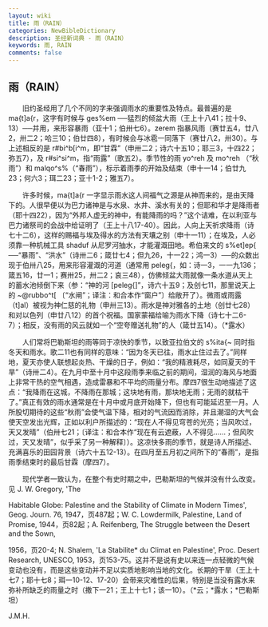 ```yaml
---
layout: wiki
title: 雨（RAIN）
categories: NewBibleDictionary
description: 圣经新词典 - 雨（RAIN）
keywords: 雨, RAIN
comments: false
---
```


## 雨（RAIN）

　　旧约圣经用了几个不同的字来强调雨水的重要性及特点。最普遍的是 ma{t]a{r，这字有时候与 ges%em ──猛烈的倾盆大雨（王上十八41；拉十9、13）──并用，来形容暴雨（亚十1；伯卅七6）。zerem 指暴风雨（赛廿五4，廿八2，卅二2；哈三10；伯廿四8），有时候会与冰雹一同落下（赛廿八2，卅30）。与上述相反的是 r#bi^b[i^m，即“甘霖”（申卅二2；诗六十五10；耶三3，十四22；弥五7），及 r#si^si^m，指“雨露”（歌五2）。季节性的雨 yo^reh 及 mo^reh （“秋雨”）和 malqo^s%（“春雨”），标示着雨季的开始及结束（申十一14；伯廿九23；何六3；珥二23；亚十1-2；雅五7）。

　　许多时候，ma{t]a{r 一字显示雨水这人间福气之源是从神而来的，是由天降下的。人很早便以为巴力诸神是与水泉、水井、溪水有关的；但耶和华才是降雨者（耶十四22），因为“外邦人虚无的神中，有能降雨的吗？”这个诘难，在以利亚与巴力诸祭司的会战中给证明了（王上十八17-40）。因此，人向上天祈求降雨（诗七十二6），这样的赐福与埃及得水的方法有天壤之别（申十一11）；在埃及，人必须靠一种机械工具 shaduf 从尼罗河抽水，才能灌溉田地。希伯来文的 s%et]ep{ ──“暴雨”、“洪水”（诗卅二6；箴廿七4；但九26，十一22；鸿一3）──的众数出现于伯卅八25，用来形容灌溉的河道（通常用 peleg{，如：诗一3，一一九136；箴五16，廿一1；赛卅25，卅二2；哀三48），仿佛倾盆大雨就像一条水道从天上的蓄水池倾倒下来（参：“神的河 [peleg{]”，诗六十五9；及创七11，那里说天上的 ~@rubbo^t[ 〔“水闸”；译注：和合本作“窗户”〕给敞开了）。微雨或雨露（t]al）被视为神仁慈的礼物（申卅三13）。雨水是神对雅各的土地（创廿七28）和对以色列（申廿八12）的首个祝福。国家蒙福给喻为雨水下降（诗七十二6-7）；相反，没有雨的风云就如一个“空夸赠送礼物”的人（箴廿五14）。（*露水）

　　人们常将巴勒斯坦的雨等同于凉快的季节，以致亚拉伯文的 s%ita{~ 同时指冬天和雨水。歌二11也有同样的意味：“因为冬天已往，雨水止住过去了。”同样地，夏天亦使人联想起炎热、干燥的日子，例如：“我的精液耗尽，如同夏天的干旱”（诗卅二4）。在九月中至十月中这段雨季来临之前的期间，湿润的海风与地面上非常干热的空气相遇，造成雷暴和不平均的雨量分布。摩四7很生动地描述了这点：“我降雨在这城，不降雨在那城；这块地有雨，那块地无雨；无雨的就枯干了。”真正有效的雨水通常是在十月中或月底开始降下，但也有可能延迟至一月。人所股切期待的这些“秋雨”会使气温下降，相对的气流因而消除，并且潮湿的大气会使天空发出光辉，正如以利户所描述的：“现在人不得见穹苍的光亮；当风吹过，天又发晴”（伯卅七21；〔译注：和合本作“现在有云遮蔽，人不得见……；但风吹过，天又发晴”，似乎采了另一种解释〕）。这凉快多雨的季节，就是诗人所描述、充满喜乐的田园背景（诗六十五12-13）。在四月至五月初之间所下的“春雨”，是指雨季结束时的最后甘霖（摩四7）。

　　现代学者一致认为，在整个有史时期之中，巴勒斯坦的气候并没有什么改变。见 J. W. Gregory, 'The

Habitable Globe: Palestine and the Stability of Climate in Modern Times', Geog. Journ. 76, 1947，页487起；W. C. Lowdermilk, Palestine, Land of Promise, 1944，页82起；A. Reifenberg, The Struggle between the Desert and the Sown,

1956，页20-4; N. Shalem, 'La Stabilite* du Climat en Palestine', Proc. Desert Research, UNESCO, 1953，页153-75。这并不是说有史以来连一点轻微的气候变动也没有，而是这些变动并不足以实质地影响当地的文化。长期的干旱（王上十七7；耶十七8；珥一10-12、17-20）会带来灾难性的后果，特别是当没有露水来弥补所缺乏的雨量之时（撒下一21；王上十七1；该一10）。（*云；*露水；*巴勒斯坦）

J.M.H.








